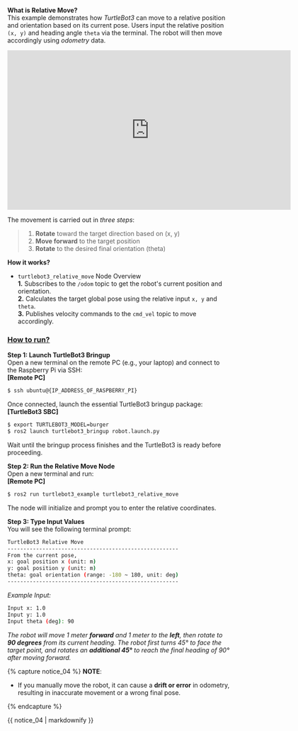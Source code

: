 
**What is Relative Move?**  
This example demonstrates how *TurtleBot3* can move to a relative position and orientation based on its current pose. Users input the relative position `(x, y)` and heading angle `theta` via the terminal. The robot will then move accordingly using *odometry* data.  

<iframe width="640" height="360" src="https://www.youtube.com/embed/GKH3LYh6ttw" frameborder="0" allow="accelerometer; autoplay; encrypted-media; gyroscope; picture-in-picture" allowfullscreen></iframe>  

The movement is carried out in *three steps*:  

> 1. **Rotate** toward the target direction based on (x, y)
> 2. **Move forward** to the target position
> 3. **Rotate** to the desired final orientation (theta)  


**How it works?**  
- `turtlebot3_relative_move` Node Overview  
**1.** Subscribes to the `/odom` topic to get the robot's current position and orientation.  
**2.** Calculates the target global pose using the relative input `x, y` and `theta`.  
**3.** Publishes velocity commands to the `cmd_vel` topic to move accordingly.  


### [**How to run?**](#how-to-run)

**Step 1: Launch TurtleBot3 Bringup**  
Open a new terminal on the remote PC (e.g., your laptop) and connect to the Raspberry Pi via SSH:  
  **[Remote PC]**  
  ```bash
  $ ssh ubuntu@{IP_ADDRESS_OF_RASPBERRY_PI}
  ```  

Once connected, launch the essential TurtleBot3 bringup package:  
**[TurtleBot3 SBC]**  
  ```bash
  $ export TURTLEBOT3_MODEL=burger
  $ ros2 launch turtlebot3_bringup robot.launch.py
  ```

Wait until the bringup process finishes and the TurtleBot3 is ready before proceeding.

**Step 2: Run the Relative Move Node**  
Open a new terminal and run:  
  **[Remote PC]**  
  ```bash
  $ ros2 run turtlebot3_example turtlebot3_relative_move
  ```
The node will initialize and prompt you to enter the relative coordinates.

**Step 3: Type Input Values**  
You will see the following terminal prompt:  

```bash
TurtleBot3 Relative Move
------------------------------------------------------
From the current pose,
x: goal position x (unit: m)
y: goal position y (unit: m)
theta: goal orientation (range: -180 ~ 180, unit: deg)
------------------------------------------------------
```   
*Example Input:*  
```bash
Input x: 1.0
Input y: 1.0
Input theta (deg): 90
```
*The robot will move 1 meter **forward** and 1 meter to the **left**, then rotate to **90 degrees** from its current heading. The robot first turns 45° to face the target point, and rotates an **additional 45°** to reach the final heading of 90° after moving forward.*  

{% capture notice_04 %}
**NOTE**:
- If you manually move the robot, it can cause a **drift or error** in odometry, resulting in inaccurate movement or a wrong final pose.  

{% endcapture %}
<div class="notice--info">{{ notice_04 | markdownify }}</div>
